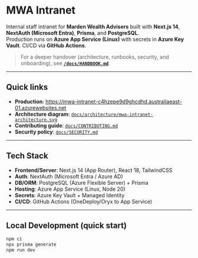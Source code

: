 # MWA Intranet

Internal staff intranet for **Marden Wealth Advisers** built with **Next.js 14**, **NextAuth (Microsoft Entra)**, **Prisma**, and **PostgreSQL**.  
Production runs on **Azure App Service (Linux)** with secrets in **Azure Key Vault**. CI/CD via **GitHub Actions**.

> For a deeper handover (architecture, runbooks, security, and onboarding), see **[`/docs/HANDBOOK.md`](docs/HANDBOOK.md)**.

---

## Quick links

- **Production**: https://mwa-intranet-c4hzepe9d9ghcdhd.australiaeast-01.azurewebsites.net  
- **Architecture diagram**: [`docs/architecture/mwa-intranet-architecture.svg`](docs/architecture/mwa-intranet-architecture.svg)
- **Contributing guide**: [`docs/CONTRIBUTING.md`](docs/CONTRIBUTING.md)
- **Security policy**: [`docs/SECURITY.md`](docs/SECURITY.md)

---

## Tech Stack

- **Frontend/Server**: Next.js 14 (App Router), React 18, TailwindCSS  
- **Auth**: NextAuth (Microsoft Entra / Azure AD)  
- **DB/ORM**: PostgreSQL (Azure Flexible Server) + Prisma  
- **Hosting**: Azure App Service (Linux, Node 20)  
- **Secrets**: Azure Key Vault + Managed Identity  
- **CI/CD**: GitHub Actions (OneDeploy/Oryx to App Service)

---

## Local Development (quick start)

```bash
npm ci
npx prisma generate
npm run dev
 
